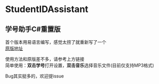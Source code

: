 # StudentIDAssistant
## 学号助手C#重置版

首个版本用易语言编写，感觉太捞了就重新写了一个  
[原版地址](http://https://jsun969.cn/?p=21 "原版地址") 

使用方法和原版差不多，请参考上方链接  
简单使用：**双击学号**打开设置，**双击音乐**选择音乐文件(目前仅支持MP3格式)  

Bug其实挺多的，欢迎提issue
